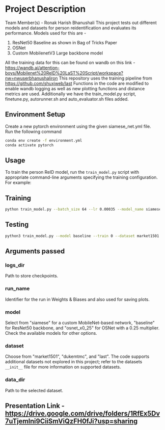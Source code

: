 # Project Description
Team Member(s) - Ronak Harish Bhanushali
This project tests out different models and datasets for person reidentification and evaluates its performance. Models used for this are - 
1. ResNet50 Baseline as shown in Bag of Tricks Paper
2. OSNet
3. Custom MobilenetV3 Large backbone model

All the training data for this can be found on wandb on this link - https://wandb.ai/attention-boys/Mobilenet%20ReID%20LaST%20Script/workspace?nw=nwuserbhanushaliron
This repository uses the training pipeline from https://github.com/shuxjweb/last
Functions in the code are modified to enable wandb logging as well as new plotting functions and distance metrics are used. Additionally we have the train_model.py script, finetune.py, autorunner.sh and auto_evaluator.sh files added.  

## Environment Setup

Create a new pytorch environment using the given siamese_net.yml file. Run the following command
```bash
conda env create -f environment.yml
conda activate pytorch
```

## Usage

To train the person ReID model, run the `train_model.py` script with appropriate command-line arguments specifying the training configuration. For example:

## Training

```bash
python train_model.py --batch_size 64 --lr 0.00035 --model_name siamese --max_epochs 50 --train 1 --logs_dir /home/ronak/data/logs --dataset market1501 --log_wandb 1 --run_name siamese_market --data_dir /home/ronak/data/
```
## Testing

```bash
python3 train_model.py --model baseline --train 0 --dataset market1501  --logs_dir /home/ronak/datasets/market1501/logs/baseline --data_dir /home/ronak/datasets/
```
## Arguments passed

### logs_dir
Path to store checkpoints.

### run_name
Identifier for the run in Weights & Biases and also used for saving plots.

### model
Select from "siamese" for a custom MobileNet-based network, "baseline" for ResNet50 backbone, and "osnet_x0_25" for OSNet with a 0.25 multiplier. Check the available models for other options.

### dataset
Choose from "market1501", "dukemtmc", and "last". The code supports additional datasets not explored in this project; refer to the datasets `__init__` file for more information on supported datasets.

### data_dir
Path to the selected dataset.


## Presentation Link - https://drive.google.com/drive/folders/1RfEx5Dv7uTjemIni9CiiSmViQzFH0fJi?usp=sharing